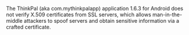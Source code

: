 The ThinkPal (aka com.mythinkpalapp) application 1.6.3 for Android does not verify X.509 certificates from SSL servers, which allows man-in-the-middle attackers to spoof servers and obtain sensitive information via a crafted certificate.